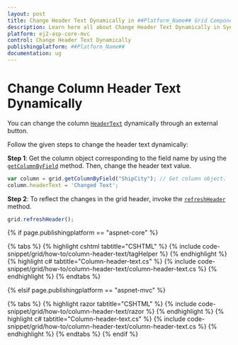 ```yaml
---
layout: post
title: Change Header Text Dynamically in ##Platform_Name## Grid Component
description: Learn here all about Change Header Text Dynamically in Syncfusion ##Platform_Name## Grid component of Syncfusion Essential JS 2 and more.
platform: ej2-asp-core-mvc
control: Change Header Text Dynamically
publishingplatform: ##Platform_Name##
documentation: ug
---
```



# Change Column Header Text Dynamically

You can change the column [`HeaderText`](https://help.syncfusion.com/cr/aspnetcore-js2/Syncfusion.EJ2.Grids.GridColumn.html#Syncfusion_EJ2_Grids_GridColumn_HeaderText) dynamically through an external button.

Follow the given steps to change the header text dynamically:

**Step 1**: Get the column object corresponding to the field name by using the [`getColumnByField`](https://ej2.syncfusion.com/documentation/api/grid/#getcolumnbyfield) method. Then, change the header text value.

```typescript
var column = grid.getColumnByField("ShipCity"); // Get column object.
column.headerText = 'Changed Text';

```

**Step 2**: To reflect the changes in the grid header, invoke the [`refreshHeader`](https://ej2.syncfusion.com/documentation/api/grid/#refreshheader) method.

```typescript
grid.refreshHeader();

```

{% if page.publishingplatform == "aspnet-core" %}

{% tabs %}
{% highlight cshtml tabtitle="CSHTML" %}
{% include code-snippet/grid/how-to/column-header-text/tagHelper %}
{% endhighlight %}
{% highlight c# tabtitle="Column-header-text.cs" %}
{% include code-snippet/grid/how-to/column-header-text/column-header-text.cs %}
{% endhighlight %}
{% endtabs %}

{% elsif page.publishingplatform == "aspnet-mvc" %}

{% tabs %}
{% highlight razor tabtitle="CSHTML" %}
{% include code-snippet/grid/how-to/column-header-text/razor %}
{% endhighlight %}
{% highlight c# tabtitle="Column-header-text.cs" %}
{% include code-snippet/grid/how-to/column-header-text/column-header-text.cs %}
{% endhighlight %}
{% endtabs %}
{% endif %}


